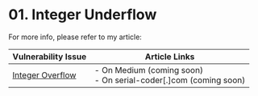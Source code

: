 # 01. Integer Underflow

For more info, please refer to my article:

| Vulnerability Issue | Article Links |
| --- | --- |
| [Integer Overflow]() | - On Medium (coming soon)<br /> - On serial-coder[.]com (coming soon) |